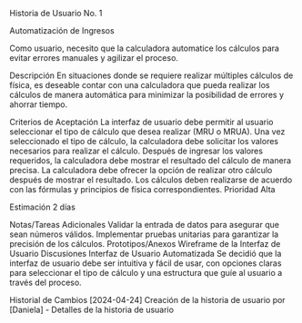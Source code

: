 Historia de Usuario No. 1

Automatización de Ingresos

Como usuario, necesito que la calculadora automatice los cálculos para evitar errores manuales y agilizar el proceso.

Descripción
En situaciones donde se requiere realizar múltiples cálculos de física, es deseable contar con una calculadora que pueda realizar los cálculos de manera automática para minimizar la posibilidad de errores y ahorrar tiempo.

Criterios de Aceptación
La interfaz de usuario debe permitir al usuario seleccionar el tipo de cálculo que desea realizar (MRU o MRUA).
Una vez seleccionado el tipo de cálculo, la calculadora debe solicitar los valores necesarios para realizar el cálculo.
Después de ingresar los valores requeridos, la calculadora debe mostrar el resultado del cálculo de manera precisa.
La calculadora debe ofrecer la opción de realizar otro cálculo después de mostrar el resultado.
Los cálculos deben realizarse de acuerdo con las fórmulas y principios de física correspondientes.
Prioridad
Alta

Estimación
2 días

Notas/Tareas Adicionales
 Validar la entrada de datos para asegurar que sean números válidos.
 Implementar pruebas unitarias para garantizar la precisión de los cálculos.
Prototipos/Anexos
Wireframe de la Interfaz de Usuario
Discusiones
Interfaz de Usuario Automatizada
Se decidió que la interfaz de usuario debe ser intuitiva y fácil de usar, con opciones claras para seleccionar el tipo de cálculo y una estructura que guíe al usuario a través del proceso.

Historial de Cambios
[2024-04-24] Creación de la historia de usuario por [Daniela] - Detalles de la historia de usuario

